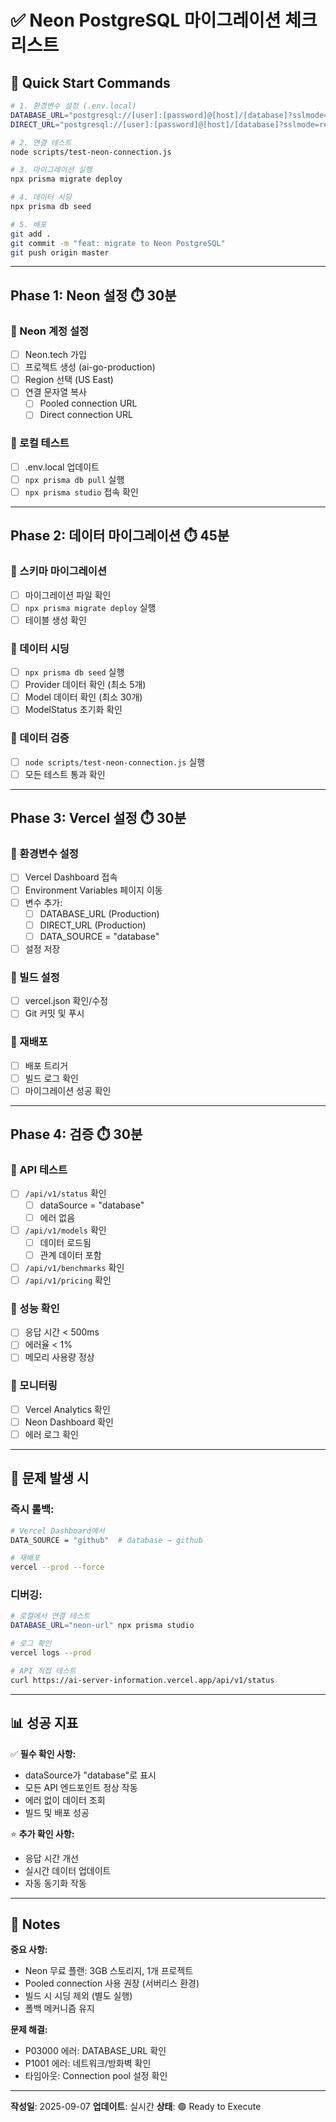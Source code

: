 # ✅ Neon PostgreSQL 마이그레이션 체크리스트

## 🚀 Quick Start Commands

```bash
# 1. 환경변수 설정 (.env.local)
DATABASE_URL="postgresql://[user]:[password]@[host]/[database]?sslmode=require"
DIRECT_URL="postgresql://[user]:[password]@[host]/[database]?sslmode=require"

# 2. 연결 테스트
node scripts/test-neon-connection.js

# 3. 마이그레이션 실행
npx prisma migrate deploy

# 4. 데이터 시딩
npx prisma db seed

# 5. 배포
git add .
git commit -m "feat: migrate to Neon PostgreSQL"
git push origin master
```

---

## Phase 1: Neon 설정 ⏱️ 30분

### 🔲 Neon 계정 설정
- [ ] Neon.tech 가입
- [ ] 프로젝트 생성 (ai-go-production)
- [ ] Region 선택 (US East)
- [ ] 연결 문자열 복사
  - [ ] Pooled connection URL
  - [ ] Direct connection URL

### 🔲 로컬 테스트
- [ ] .env.local 업데이트
- [ ] `npx prisma db pull` 실행
- [ ] `npx prisma studio` 접속 확인

---

## Phase 2: 데이터 마이그레이션 ⏱️ 45분

### 🔲 스키마 마이그레이션
- [ ] 마이그레이션 파일 확인
- [ ] `npx prisma migrate deploy` 실행
- [ ] 테이블 생성 확인

### 🔲 데이터 시딩
- [ ] `npx prisma db seed` 실행
- [ ] Provider 데이터 확인 (최소 5개)
- [ ] Model 데이터 확인 (최소 30개)
- [ ] ModelStatus 초기화 확인

### 🔲 데이터 검증
- [ ] `node scripts/test-neon-connection.js` 실행
- [ ] 모든 테스트 통과 확인

---

## Phase 3: Vercel 설정 ⏱️ 30분

### 🔲 환경변수 설정
- [ ] Vercel Dashboard 접속
- [ ] Environment Variables 페이지 이동
- [ ] 변수 추가:
  - [ ] DATABASE_URL (Production)
  - [ ] DIRECT_URL (Production)
  - [ ] DATA_SOURCE = "database"
- [ ] 설정 저장

### 🔲 빌드 설정
- [ ] vercel.json 확인/수정
- [ ] Git 커밋 및 푸시

### 🔲 재배포
- [ ] 배포 트리거
- [ ] 빌드 로그 확인
- [ ] 마이그레이션 성공 확인

---

## Phase 4: 검증 ⏱️ 30분

### 🔲 API 테스트
- [ ] `/api/v1/status` 확인
  - [ ] dataSource = "database"
  - [ ] 에러 없음
- [ ] `/api/v1/models` 확인
  - [ ] 데이터 로드됨
  - [ ] 관계 데이터 포함
- [ ] `/api/v1/benchmarks` 확인
- [ ] `/api/v1/pricing` 확인

### 🔲 성능 확인
- [ ] 응답 시간 < 500ms
- [ ] 에러율 < 1%
- [ ] 메모리 사용량 정상

### 🔲 모니터링
- [ ] Vercel Analytics 확인
- [ ] Neon Dashboard 확인
- [ ] 에러 로그 확인

---

## 🚨 문제 발생 시

### 즉시 롤백:
```bash
# Vercel Dashboard에서
DATA_SOURCE = "github"  # database → github

# 재배포
vercel --prod --force
```

### 디버깅:
```bash
# 로컬에서 연결 테스트
DATABASE_URL="neon-url" npx prisma studio

# 로그 확인
vercel logs --prod

# API 직접 테스트
curl https://ai-server-information.vercel.app/api/v1/status
```

---

## 📊 성공 지표

✅ **필수 확인 사항:**
- dataSource가 "database"로 표시
- 모든 API 엔드포인트 정상 작동
- 에러 없이 데이터 조회
- 빌드 및 배포 성공

⭐ **추가 확인 사항:**
- 응답 시간 개선
- 실시간 데이터 업데이트
- 자동 동기화 작동

---

## 📝 Notes

**중요 사항:**
- Neon 무료 플랜: 3GB 스토리지, 1개 프로젝트
- Pooled connection 사용 권장 (서버리스 환경)
- 빌드 시 시딩 제외 (별도 실행)
- 폴백 메커니즘 유지

**문제 해결:**
- P03000 에러: DATABASE_URL 확인
- P1001 에러: 네트워크/방화벽 확인
- 타임아웃: Connection pool 설정 확인

---

**작성일**: 2025-09-07
**업데이트**: 실시간
**상태**: 🟢 Ready to Execute